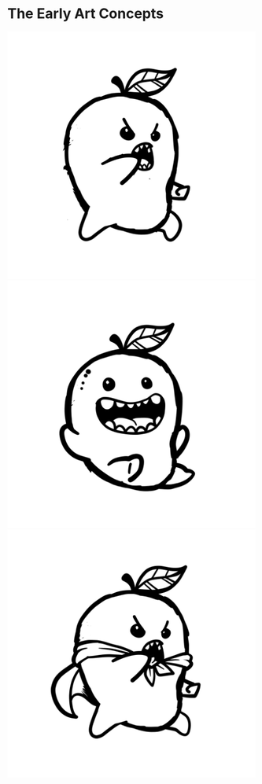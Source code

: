 # The Early Art Concepts

![](<../.gitbook/assets/early mango2.jpg>)![](<../.gitbook/assets/early mango.jpg>)![](<../.gitbook/assets/early mango 3 (2).jpg>)
